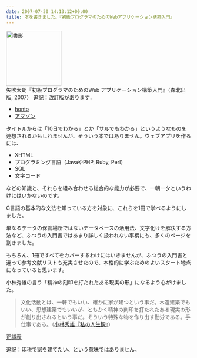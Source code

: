 ```yaml
---
date: 2007-07-30 14:13:12+00:00
title: 本を書きました。『初級プログラマのためのWebアプリケーション構築入門』
---
```


<img src="https://cover.openbd.jp/9784627847316.jpg" alt="書影" style="height:150px;" /><br/>矢吹太朗『初級プログラマのためのWeb アプリケーション構築入門』（森北出版, 2007） 追記：[改訂版](https://taroyabuki.github.io/2011/04/23/a-book-about-web-application2/)があります．

- [honto](https://honto.jp/isbn/978-4627847316)
- [アマゾン](https://www.amazon.co.jp/dp/4627847319)

タイトルからは「10日でわかる」とか「サルでもわかる」というようなものを連想されるかもしれませんが、そういう本ではありません。ウェブアプリを作るには、

* XHTML
* プログラミング言語（JavaやPHP, Ruby, Perl）
* SQL
* 文字コード

などの知識と、それらを組み合わせる総合的な能力が必要で、一朝一夕というわけにはいかないのです。

C言語の基本的な文法を知っている方を対象に、これらを1冊で学べるようにしました。

単なるデータの保管場所ではないデータベースの活用法、文字化けを解決する方法など、ふつうの入門書ではあまり詳しく扱われない事柄にも、多くのページを割きました。

もちろん、1冊ですべてをカバーするわけにはいきませんが、ふつうの入門書と違って参考文献リストも充実させたので、本格的に学ぶためのよいスタート地点になっていると思います。

小林秀雄の言う「精神の刻印を打たれたある現実の形」になるよう心がけました。

> 文化活動とは、一軒でもいい、確かに家が建つという事だ。木造建築でもいい、思想建築でもいいが、ともかく精神の刻印を打たれたある現実の形が創り出されるという事だ。そういう特殊な物を作り出す勤労である。手仕事である。（[小林秀雄『私の人生観』](http://www.amazon.co.jp/exec/obidos/ASIN/4106435578/inquisitor-22/)）

<a href="https://web.archive.org/web/20100311025524/http://www.unfindable.net/web-app-book/wiki/%E6%AD%A3%E8%AA%A4%E8%A1%A8">正誤表</a>

追記：印税で家を建てたい、という意味ではありません。
